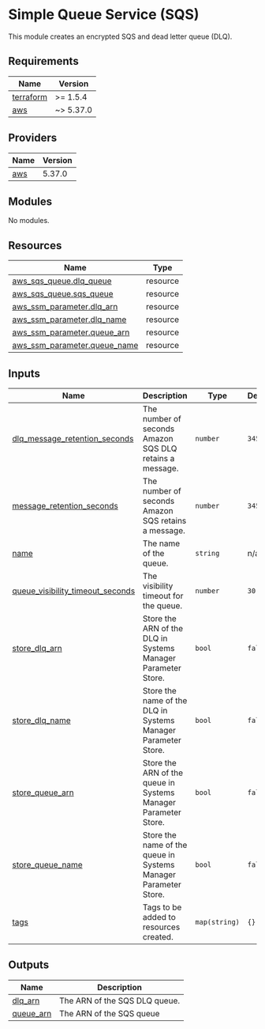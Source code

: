 # Simple Queue Service (SQS)

This module creates an encrypted SQS and dead letter queue (DLQ).

<!-- BEGINNING OF PRE-COMMIT-TERRAFORM DOCS HOOK --->
## Requirements

| Name | Version |
|------|---------|
| <a name="requirement_terraform"></a> [terraform](#requirement\_terraform) | >= 1.5.4 |
| <a name="requirement_aws"></a> [aws](#requirement\_aws) | ~> 5.37.0 |

## Providers

| Name | Version |
|------|---------|
| <a name="provider_aws"></a> [aws](#provider\_aws) | 5.37.0 |

## Modules

No modules.

## Resources

| Name | Type |
|------|------|
| [aws_sqs_queue.dlq_queue](https://registry.terraform.io/providers/hashicorp/aws/latest/docs/resources/sqs_queue) | resource |
| [aws_sqs_queue.sqs_queue](https://registry.terraform.io/providers/hashicorp/aws/latest/docs/resources/sqs_queue) | resource |
| [aws_ssm_parameter.dlq_arn](https://registry.terraform.io/providers/hashicorp/aws/latest/docs/resources/ssm_parameter) | resource |
| [aws_ssm_parameter.dlq_name](https://registry.terraform.io/providers/hashicorp/aws/latest/docs/resources/ssm_parameter) | resource |
| [aws_ssm_parameter.queue_arn](https://registry.terraform.io/providers/hashicorp/aws/latest/docs/resources/ssm_parameter) | resource |
| [aws_ssm_parameter.queue_name](https://registry.terraform.io/providers/hashicorp/aws/latest/docs/resources/ssm_parameter) | resource |

## Inputs

| Name | Description | Type | Default | Required |
|------|-------------|------|---------|:--------:|
| <a name="input_dlq_message_retention_seconds"></a> [dlq\_message\_retention\_seconds](#input\_dlq\_message\_retention\_seconds) | The number of seconds Amazon SQS DLQ retains a message. | `number` | `345600` | no |
| <a name="input_message_retention_seconds"></a> [message\_retention\_seconds](#input\_message\_retention\_seconds) | The number of seconds Amazon SQS retains a message. | `number` | `345600` | no |
| <a name="input_name"></a> [name](#input\_name) | The name of the queue. | `string` | n/a | yes |
| <a name="input_queue_visibility_timeout_seconds"></a> [queue\_visibility\_timeout\_seconds](#input\_queue\_visibility\_timeout\_seconds) | The visibility timeout for the queue. | `number` | `30` | no |
| <a name="input_store_dlq_arn"></a> [store\_dlq\_arn](#input\_store\_dlq\_arn) | Store the ARN of the DLQ in Systems Manager Parameter Store. | `bool` | `false` | no |
| <a name="input_store_dlq_name"></a> [store\_dlq\_name](#input\_store\_dlq\_name) | Store the name of the DLQ in Systems Manager Parameter Store. | `bool` | `false` | no |
| <a name="input_store_queue_arn"></a> [store\_queue\_arn](#input\_store\_queue\_arn) | Store the ARN of the queue in Systems Manager Parameter Store. | `bool` | `false` | no |
| <a name="input_store_queue_name"></a> [store\_queue\_name](#input\_store\_queue\_name) | Store the name of the queue in Systems Manager Parameter Store. | `bool` | `false` | no |
| <a name="input_tags"></a> [tags](#input\_tags) | Tags to be added to resources created. | `map(string)` | `{}` | no |

## Outputs

| Name | Description |
|------|-------------|
| <a name="output_dlq_arn"></a> [dlq\_arn](#output\_dlq\_arn) | The ARN of the SQS DLQ queue. |
| <a name="output_queue_arn"></a> [queue\_arn](#output\_queue\_arn) | The ARN of the SQS queue |
<!-- END OF PRE-COMMIT-TERRAFORM DOCS HOOK --->